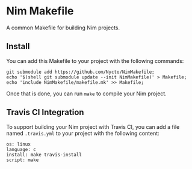 Nim Makefile
============

A common Makefile for building Nim projects.

Install
-------

You can add this Makefile to your project with the following commands:

```
git submodule add https://github.com/Nycto/NimMakefile;
echo '$(shell git submodule update --init NimMakefile)' > Makefile;
echo 'include NimMakefile/makefile.mk' >> Makefile;
```

Once that is done, you can run `make` to compile your Nim project.

Travis CI Integration
---------------------

To support building your Nim project with Travis CI, you can add a file named
`.travis.yml` to your project with the following content:

```
os: linux
language: c
install: make travis-install
script: make
```

